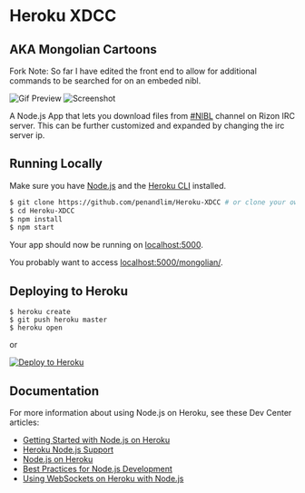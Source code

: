 # Heroku XDCC
## AKA Mongolian Cartoons

Fork Note: So far I have edited the front end to allow for additional commands to be searched for on an embeded nibl.

![Gif Preview](https://thumbs.gfycat.com/ComfortableCloudyCow-size_restricted.gif)
![Screenshot](http://i.imgur.com/WxGPDgq.png)

A Node.js App that lets you download files from [#NIBL](https://nibl.co.uk/bots.php) channel on Rizon IRC server.
This can be further customized and expanded by changing the irc server ip.

## Running Locally

Make sure you have [Node.js](http://nodejs.org/) and the [Heroku CLI](https://cli.heroku.com/) installed.

```sh
$ git clone https://github.com/penandlim/Heroku-XDCC # or clone your own fork
$ cd Heroku-XDCC
$ npm install
$ npm start
```

Your app should now be running on [localhost:5000](http://localhost:5000/).

You probably want to access [localhost:5000/mongolian/](http://localhost:5000/mongolian/).

## Deploying to Heroku

```
$ heroku create
$ git push heroku master
$ heroku open
```
or

[![Deploy to Heroku](https://www.herokucdn.com/deploy/button.png)](https://heroku.com/deploy?template=https://github.com/penandlim/Heroku-XDCC)

## Documentation

For more information about using Node.js on Heroku, see these Dev Center articles:

- [Getting Started with Node.js on Heroku](https://devcenter.heroku.com/articles/getting-started-with-nodejs)
- [Heroku Node.js Support](https://devcenter.heroku.com/articles/nodejs-support)
- [Node.js on Heroku](https://devcenter.heroku.com/categories/nodejs)
- [Best Practices for Node.js Development](https://devcenter.heroku.com/articles/node-best-practices)
- [Using WebSockets on Heroku with Node.js](https://devcenter.heroku.com/articles/node-websockets)
